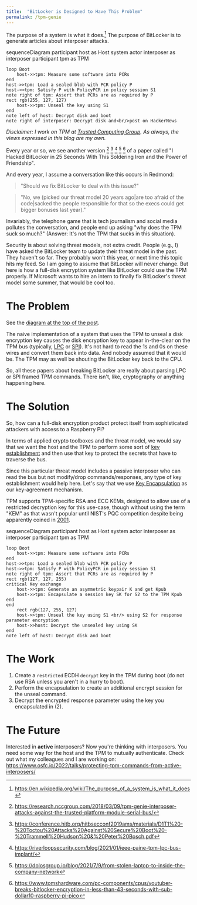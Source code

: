 ```yaml
---
title:  "BitLocker is Designed to Have This Problem"
permalink: /tpm-genie
---
```


The purpose of a system is what it does.[^posiwid] The purpose of BitLocker is
to generate articles about interposer attacks.

<div class="mermaid" id="fig:interpose">
sequenceDiagram
    participant host as Host system
    actor interposer as interposer
    participant tpm as TPM

    loop Boot
        host->>tpm: Measure some software into PCRs
    end
    host->>tpm: Load a sealed blob with PCR policy P
    host->>tpm: Satisfy P with PolicyPCR in policy session S1
    note right of tpm: Assert that PCRs are as required by P
    rect rgb(255, 127, 127)
        host->>tpm: Unseal the key using S1
    end
    note left of host: Decrypt disk and boot
    note right of interposer: Decrypt disk and<br/>post on HackerNews
</div>

<!--more-->

*Disclaimer: I work on TPM at
[Trusted Computing Group](https://trustedcomputinggroup.org/). As always, the
views expressed in this blog are my own.*

Every year or so, we see another version [^genie] [^trammell] [^riverloop]
[^dolos] [^stacksmashing] of a paper called "I Hacked
BitLocker in 25 Seconds With This Soldering Iron and the Power of Friendship".

And every year, I assume a conversation like this occurs in Redmond:

> "Should we fix BitLocker to deal with this issue?"

> "No, we (picked our threat model 20 years ago|are too afraid of the code|sacked
> the people responsible for that so the execs could get bigger bonuses last year)."

Invariably, the telephone game that is tech journalism and social media pollutes
the conversation, and people end up asking "why does the TPM suck so much?"
(Answer: It's not the TPM that sucks in this situation).

Security is about solving threat models, not extra credit. People (e.g., I) have
asked the BitLocker team to update their threat model in the past. They haven't so far.
They probably won't this year, or next time this topic hits my feed. So I am going to
assume that BitLocker will never change. But here is how a full-disk encryption
system like BitLocker could use the TPM properly. If Microsoft wants to hire an
intern to finally fix BitLocker's threat model some summer, that would be cool too.

# The Problem

See the [diagram at the top of the post](#fig:interpose).

The naive implementation of a system that uses the TPM to unseal a disk
encryption key causes the disk
encryption key to appear in-the-clear on the TPM bus (typically,
[LPC](https://en.wikipedia.org/wiki/Low_Pin_Count) or
[SPI](https://en.wikipedia.org/wiki/Serial_Peripheral_Interface)). It's not
hard to read the 1s and 0s on these wires and convert them back into data.
And nobody assumed that it would be. The TPM may as well be shouting the
BitLocker key back to the CPU.

So, all these papers about breaking BitLocker are really about parsing LPC or
SPI framed TPM commands.
There isn't, like, cryptography or anything happening here.

# The Solution

So, how can a full-disk encryption product protect itself from sophisticated
attackers with access to a Raspberry Pi?

In terms of applied crypto toolboxes and the threat model, we would say that we
want the host and the TPM to perform some sort of
[key establishment](https://en.wikipedia.org/wiki/Key_exchange) and then use
that key to protect the secrets that have to traverse the bus.

Since this particular threat model includes a passive interposer who can read
the bus but not modify/drop commands/responses, any type of key establishment
would help here. Let's say that we use
[Key Encapsulation](https://en.wikipedia.org/wiki/Key_encapsulation_mechanism)
as our key-agreement mechanism.

TPM supports TPM-specific RSA and ECC KEMs,
designed to allow use of a restricted decryption key for this use-case,
though without using the term "KEM" as that wasn't popular until NIST's
PQC competition despite being apparently coined in [2001](https://eprint.iacr.org/2001/108.pdf).

<div class="mermaid">
sequenceDiagram
    participant host as Host system
    actor interposer as interposer
    participant tpm as TPM

    loop Boot
        host->>tpm: Measure some software into PCRs
    end
    host->>tpm: Load a sealed blob with PCR policy P
    host->>tpm: Satisfy P with PolicyPCR in policy session S1
    note right of tpm: Assert that PCRs are as required by P
    rect rgb(127, 127, 255)
    critical Key exchange
        host->>tpm: Generate an asymmetric keypair K and get Kpub
        host->>tpm: Encapsulate a session key SK for S2 to the TPM Kpub
    end
    end
        rect rgb(127, 255, 127)
        host->>tpm: Unseal the key using S1 <br/> using S2 for response parameter encryption
        host->>host: Decrypt the unsealed key using SK
    end
    note left of host: Decrypt disk and boot
</div>

# The Work

1. Create a `restricted` ECDH `decrypt` key in the TPM during boot (do not use RSA unless you aren't in a hurry to boot).
2. Perform the encapsulation to create an additional encrypt session for the unseal command.
3. Decrypt the encrypted response parameter using the key you encapsulated in (2).

# The Future

Interested in **active** interposers? Now you're thinking with interposers. You
need some way for the host and the TPM to mutually authenticate.
Check out what my colleagues and I are working on: https://www.osfc.io/2022/talks/protecting-tpm-commands-from-active-interposers/

[^posiwid]: <https://en.wikipedia.org/wiki/The_purpose_of_a_system_is_what_it_does>
[^genie]: <https://research.nccgroup.com/2018/03/09/tpm-genie-interposer-attacks-against-the-trusted-platform-module-serial-bus/>
[^trammell]: <https://conference.hitb.org/hitbsecconf2019ams/materials/D1T1%20-%20Toctou%20Attacks%20Against%20Secure%20Boot%20-%20Trammell%20Hudson%20&%20Peter%20Bosch.pdf>
[^riverloop]: <https://riverloopsecurity.com/blog/2021/01/ieee-paine-tpm-lpc-bus-implant/>
[^dolos]: <https://dolosgroup.io/blog/2021/7/9/from-stolen-laptop-to-inside-the-company-network>
[^stacksmashing]: <https://www.tomshardware.com/pc-components/cpus/youtuber-breaks-bitlocker-encryption-in-less-than-43-seconds-with-sub-dollar10-raspberry-pi-pico>